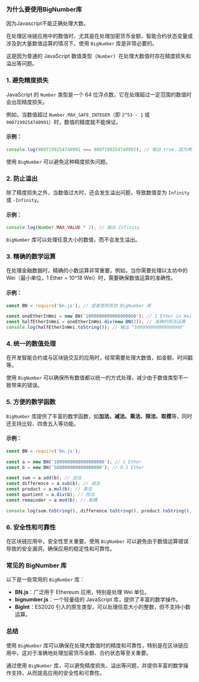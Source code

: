 ### 为什么要使用BigNumber库

因为Javascript不能正确处理大数。

在处理区块链应用中的数值时，尤其是在处理加密货币金额、智能合约状态变量或涉及到大量数值运算的情况下，使用 `BigNumber`
库是非常必要的。

这是因为普通的 JavaScript 数值类型（`Number`）在处理大数值时存在精度损失和溢出等问题。

### 1. **避免精度损失**

JavaScript 的 `Number` 类型是一个 64 位浮点数，它在处理超过一定范围的数值时会出现精度损失。

例如，当数值超过 `Number.MAX_SAFE_INTEGER`（即 `2^53 - 1` 或 `9007199254740991`）时，数值的精度就不能保证。

#### 示例：

```js
console.log(9007199254740991 === 9007199254740992); // 输出 true，因为两者被视为相等
```

使用 `BigNumber` 可以避免这种精度损失问题。

### 2. **防止溢出**

除了精度损失之外，当数值过大时，还会发生溢出问题，导致数值变为 `Infinity` 或 `-Infinity`。

#### 示例：

```js
console.log(Number.MAX_VALUE * 2); // 输出 Infinity
```

`BigNumber` 库可以处理任意大小的数值，而不会发生溢出。

### 3. **精确的数学运算**

在处理金融数据时，精确的小数运算非常重要。例如，当你需要处理以太坊中的 Wei（最小单位，1 Ether = 10^18 Wei）时，需要确保数值运算的准确性。

#### 示例：

```js
const BN = require('bn.js'); // 或者使用其他 BigNumber 库

const oneEtherInWei = new BN('1000000000000000000'); // 1 Ether in Wei
const halfEtherInWei = oneEtherInWei.div(new BN(2)); // 准确的除法运算
console.log(halfEtherInWei.toString()); // 输出 "500000000000000000"
```

### 4. **统一的数值处理**

在开发智能合约或与区块链交互的应用时，经常需要处理大数值，如金额、时间戳等。

使用 `BigNumber` 可以确保所有数值都以统一的方式处理，减少由于数值类型不一致带来的错误。

### 5. **方便的数学函数**

`BigNumber` 库提供了丰富的数学函数，如**加法、减法、乘法、除法、取模**等，同时还支持比较、四舍五入等功能。

#### 示例：

```js
const BN = require('bn.js');

const a = new BN('1000000000000000000'); // 1 Ether
const b = new BN('500000000000000000'); // 0.5 Ether

const sum = a.add(b); // 加法
const difference = a.sub(b); // 减法
const product = a.mul(b); // 乘法
const quotient = a.div(b); // 除法
const remainder = a.mod(b); // 取模

console.log(sum.toString(), difference.toString(), product.toString(), quotient.toString(), remainder.toString());
```

### 6. **安全性和可靠性**

在区块链应用中，安全性至关重要。使用 `BigNumber` 可以避免由于数值运算错误导致的安全漏洞，确保应用的稳定性和可靠性。

### 常见的 BigNumber 库

以下是一些常用的 `BigNumber` 库：

- **BN.js**：广泛用于 Ethereum 应用，特别是处理 Wei 单位。
- **bignumber.js**：一个轻量级的 JavaScript 库，提供了丰富的数学操作。
- **BigInt**：ES2020 引入的原生类型，可以处理任意大小的整数，但不支持小数运算。

### 总结

使用 `BigNumber` 库可以确保在处理大数值时的精度和可靠性，特别是在区块链应用中，这对于准确地处理加密货币金额、合约状态等至关重要。

通过使用 `BigNumber` 库，可以避免精度损失、溢出等问题，并提供丰富的数学操作支持，从而提高应用的安全性和可靠性。